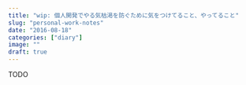 ```yaml
---
title: "wip: 個人開発でやる気枯渇を防ぐために気をつけてること、やってること"
slug: "personal-work-notes"
date: "2016-08-18"
categories: ["diary"]
image: ""
draft: true
---
```


TODO


